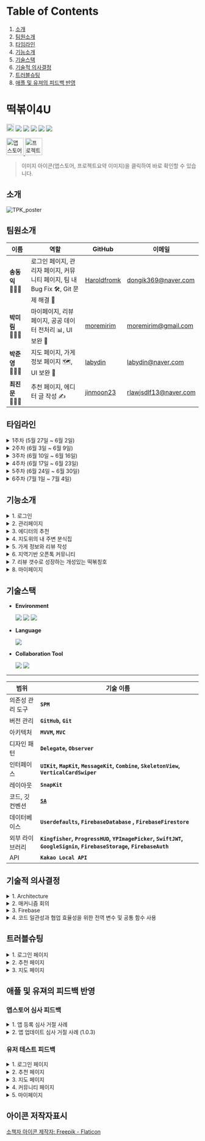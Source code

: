 # Table of Contents
1. [소개](#소개)
2. [팀원소개](#팀원소개)
3. [타임라인](#타임라인)
4. [기능소개](#기능소개)
5. [기술스택](#기술스택)
6. [기술적 의사결정](#기술적-의사결정)
7. [트러블슈팅](#트러블슈팅)
8. [애플 및 유져의 피드백 반영](#애플-및-유져의-피드백-반영)

# 떡볶이4U
<img src="https://img.shields.io/badge/Apple-%23000000.svg?style=for-the-badge&logo=apple&logoColor=white" height="20"> <img src="https://img.shields.io/badge/iOS-16.0%2B-orange"> <img src="https://img.shields.io/badge/Library-Combine-orange "> <img src="https://img.shields.io/badge/Library-Firebase-orange "> <img src="https://img.shields.io/badge/Library-KakaoOpenSDK-orange "> <img src="https://img.shields.io/badge/Library-SkeletonView-orange ">

<a href="https://apps.apple.com/us/app/%EB%96%A1%EB%B3%B6%EC%9D%B44u/id6503482348" target="_blank">
    <img src="https://upload.wikimedia.org/wikipedia/commons/6/67/App_Store_%28iOS%29.svg" alt="앱스토어에서 보기" width="45" height="45">
</a> <a href="https://github.com/user-attachments/assets/54838cdc-5770-4fcc-bae8-d2c7ae0f4697" target="_blank">
    <img src="https://github.com/user-attachments/assets/eb732610-f2b8-4b3e-a9fa-c47ddf22e7d2" alt="프로젝트 요약 이미지 보기" width="45" height="45">
</a>    

> 이미지 아이콘(앱스토어, 프로젝트요약 이미지)을 클릭하여 바로 확인할 수 있습니다.

## 소개

![TPK_poster](https://github.com/user-attachments/assets/54c5ef79-f0ab-4ac1-b1c4-0679b651279d)


## 팀원소개

| 이름         | 역할                                                                                              | GitHub                                   | 이메일                                       |
|--------------|--------------------------------------------------------------------------------------------------|-----------------------------------------|---------------------------------------------|
| **송동익** 👨🏻‍💻 | 로그인 페이지, 관리자 페이지, 커뮤니티 페이지, 팀 내 Bug Fix 🛠️, Git 문제 해결 🚀                | [Haroldfromk](https://github.com/haroldfromk) | [dongik369@naver.com](mailto:dongik369@naver.com) |
| **박미림** 👩🏻‍💻 | 마이페이지, 리뷰 페이지, 공공 데이터 전처리 📊, UI 보완 🎨                                      | [moremirim](https://github.com/moremirim) | [moremirim@gmail.com](mailto:moremirim@gmail.com) |
| **박준영** 👩🏻‍💻 | 지도 페이지, 가게 정보 페이지 🗺️, UI 보완 🎨                                                    | [labydin](https://github.com/labydin)     | [labydin@naver.com](mailto:labydin@naver.com) |
| **최진문** 👨🏻‍💻 | 추천 페이지, 에디터 글 작성 ✍️                                                                 | [jinmoon23](https://github.com/jinmoon23) | [rlawjsdlf13@naver.com](mailto:rlawjsdlf13@naver.com) |

## 타임라인

<details>
<summary>1주차 (5월 27일 ~ 6월 2일)</summary>

- 앱 기획 회의.
- 기본적인 앱 UI 구현.
- 로그인 기능 추가.
- 가게 상세 페이지에서 리뷰 작성 페이지로의 링크 기능 추가하여 사용성 높임.
- 카카오 API로 주소 형식 일괄 처리.
- 계정 삭제 기능 추가, 사용자 데이터 안전하게 제거 가능.

</details>

<details>
<summary>2주차 (6월 3일 ~ 6월 9일)</summary>

- 스토리지 이미지 누적 문제 해결하여 효율성 개선.
- 관리자 페이지에 ‘이스터 에그’ 설정, 사용자 차단 기능 추가.
- 프로필 업데이트 시 예외 처리 및 차단 로직 추가.

</details>

<details>
<summary>3주차 (6월 10일 ~ 6월 16일)</summary>

- 시스템 컬러 업데이트, 앱 홍보 자료 준비.
- 로그인 페이지 UI 제약 조건 조정으로 사용자 경험 개선.
- 커뮤니티 페이지 UI 개선, 게스트 접근 제한.

</details>

<details>
<summary>4주차 (6월 17일 ~ 6월 23일)</summary>

- '내 위치 찾기' 버튼 추가, 레이아웃 조정으로 접근성 향상.
- 두 번째 앱 업데이트로 커뮤니티 탭 추가 및 사용자 피드백 반영.
- 모든 뷰에 뒤로가기 버튼 스타일 통일, dismiss 관련 네비게이션 문제 해결.

</details>

<details>
<summary>5주차 (6월 24일 ~ 6월 30일)</summary>

- 최종 테스트 및 사용자 인터페이스와 기능성 검토 완료.
- 피드백 기반 세부 수정.

</details>

<details>
<summary>6주차 (7월 1일 ~ 7월 4일)</summary>

- 출시 후 초기 사용자 피드백 수집 및 버그 수정.
- 초기 리뷰 반영해 UI와 기능 개선.

</details>

## 기능소개

<details>
<summary>1. 로그인</summary>

<img src="https://github.com/user-attachments/assets/3bc8d2ea-680f-4042-a016-4557df80632c" width="200" height="430">
<img src="https://github.com/user-attachments/assets/922ae6c8-83a7-41f4-9385-e6c53ceb10ca" width="200" height="430">

- 소셜 로그인 : 애플, 구글
- 게스트 모드 로그인
- 회원가입을 위한 필수 약관 동의
    - 동의 후 가입버튼 클릭 시 메인 뷰로 이동
    - 닫기버튼 클릭 시 로그인 페이지로 이동

</details>

<details>
<summary>2. 관리페이지</summary>

<img src="https://github.com/user-attachments/assets/0e8adb0f-d6c5-4b92-bf3e-bfe7789af1ea" width="200" height="430">
<img src="https://github.com/user-attachments/assets/2364f143-2ca0-424b-b194-39276a9bd706" width="200" height="430">

- 이스터 에그
- 정확한 위치를 규칙에 맞게 탭한 뒤 관리자 인증 Key를 입력해야 페이지 진입 가능
- 유저에 대해 Block 처리 및 해제 가능

</details>

<details>
<summary>3. 에디터의 추천</summary>

<img src="https://github.com/user-attachments/assets/797ff426-686d-4ec3-8420-3d414702040e" width="200" height="430">
<img src="https://github.com/user-attachments/assets/8798eefb-9b03-4c9b-a7ed-761f983cec43" width="200" height="430">

- [VerticalCardSwiper](https://github.com/JoniVR/VerticalCardSwiper) 라이브러리를 사용한 잡지 형식의 둘러보기
- Card cell 클릭 시 디테일 페이지로 이동
- 에디터의 추천글, 상세 이미지, 가게 주소 제공
- FB 연동으로 맛집 소개 관리
- 북마크 기능
    - FB 기반 마이페이지와 연동
    - 북마크 터치 시 CustomAlert 토글

</details>

<details>
<summary>4. 지도위의 내 주변 분식집</summary>

<img src="https://github.com/user-attachments/assets/04ab15e2-b09e-4fd4-a5ad-51b452f18a0f" width="200" height="430">

- 내위치 주변 떡볶이집 표시 (공공데이터 기반)
- 서치바 (지역명 또는 장소명 입력 가능)
- 나침반 버튼 (현재 내 위치로 이동)
- 떡볶이 모양의 custom annotation
- 가게 기본 정보 뷰 제공

</details>

<details>
<summary>5. 가게 정보와 리뷰 작성</summary>

<img src="https://github.com/user-attachments/assets/0205eb8b-e434-41cd-93f9-582c564478de" width="200" height="430">
<img src="https://github.com/user-attachments/assets/39f798d5-24e2-4bd4-9cba-c2bd157869cc" width="200" height="430">

- 가게의 상세 정보 및 리뷰 모아보기
- 리뷰 작성하기 버튼
    - 별점, 사진(최대 5장), 제목, 세부 내용 작성 가능
- 리뷰 신고 기능 제공

</details>

<details>
<summary>6. 지역기반 오픈톡 커뮤니티</summary>

<img src="https://github.com/user-attachments/assets/2e5ff2a0-ef22-4160-a6fb-112cb92b0885" width="200" height="430">
<img src="https://github.com/user-attachments/assets/e07d71e7-d44a-4d13-bee1-8bdc64c966a7" width="200" height="430">

- 각 지역 탭에서 실시간 대화 가능
- 사진 첨부, 지도 첨부 기능 포함
- 유저 및 메시지 차단, 신고 기능 제공

</details>

<details>
<summary>7. 리뷰 갯수로 성장하는 개성있는 떡볶칭호</summary>

<img src="https://github.com/user-attachments/assets/d6deb62e-e9b9-42da-ac32-bbebac304cb1" width="200" height="430">
<img src="https://github.com/user-attachments/assets/a4ff7eb3-26de-49ac-9fcc-9e57960e48ca" width="200" height="430">

- 프로필 사진과 닉네임 설정 가능
- 리뷰 갯수에 따른 칭호 차등 부여
    - 예: 리뷰 0~4 - 떡볶이 순례길의 초행자
    - 50개 이상 - 떡볶이의 모든 것을 통찰하는 대가

</details>

<details>
<summary>8. 마이페이지</summary>

<img src="https://github.com/user-attachments/assets/e19572d7-b5b8-4b7b-a616-5c87636f3c4a" width="200" height="430">
<img src="https://github.com/user-attachments/assets/c28b1104-4366-4a87-8d7a-bf6cee813c7e" width="200" height="430">
<img src="https://github.com/user-attachments/assets/0b388ed8-db9b-47e5-8f0d-0be9bef94921" width="200" height="430">
<img src="https://github.com/user-attachments/assets/87a00562-cc0f-4120-aab5-8a1458a89b0c" width="200" height="430">

- 공지사항 및 이벤트 관리 (FB 연동)
- 나의 찜 목록 관리
    - 스크랩한 가게 정보와 에디터 글 모아보기
- 내가 쓴 리뷰 수정 및 삭제 기능
- 회원탈퇴 및 로그아웃

</details>

## 기술스택
- **Environment**

    <img src="https://img.shields.io/badge/-Xcode-147EFB?style=flat&logo=xcode&logoColor=white"/> <img src="https://img.shields.io/badge/-git-F05032?style=flat&logo=git&logoColor=white"/> <img src="https://img.shields.io/badge/-github-181717?style=flat&logo=github&logoColor=white"/>

- **Language**

    <img src="https://img.shields.io/badge/-swift-F05138?style=flat&logo=swift&logoColor=white"/> 

- **Collaboration Tool**

    <img src="https://img.shields.io/badge/-slack-4A154B?style=flat&logo=slack&logoColor=white"/> <img src="https://img.shields.io/badge/-notion-000000?style=flat&logo=notion&logoColor=white"/> 

---

| **범위** | **기술 이름** |
| --- | --- |
| 의존성 관리 도구 | **`SPM`** |
| 버전 관리 | **`GitHub`, `Git`** |
| 아키텍처 | **`MVVM`, `MVC`** |
| 디자인 패턴 | **`Delegate`, `Observer`**  |
| 인터페이스 | **`UIKit`, `MapKit`, `MessageKit`, `Combine`, `SkeletonView`, `VerticalCardSwiper`** |
| 레이아웃 | **`SnapKit`** |
| 코드, 깃 컨벤션 | [**`SA`**](https://www.notion.so/85e238a4e20e4d00a8e94121d5ad153d?pvs=21) |
| 데이터베이스 | **`Userdefaults`, `FirebaseDatabase` , `FirebaseFirestore`** |
| 외부 라이브러리 | **`Kingfisher`, `ProgressHUD`, `YPImagePicker`, `SwiftJWT`, `GoogleSignin`, `FirebaseStorage`, `FirebaseAuth`**  |
| API | **`Kakao Local API`** |

## 기술적 의사결정

<details>
<summary>1. Architecture</summary>

**MVVM**

- UI 로직과 비즈니스 로직을 분리하여 가독성 향상
- Combine 도입
    - Firebase의 데이터의 **`변화를 감지`** 하여 필요한 변경사항을 **`즉각 적용`**

</details>

<details>
<summary>2. 매커니즘 회의</summary>

- 커뮤니티 입장 시 닉네임 설정에 관한 메커니즘 회의  
    ![CleanShot_2024-07-03_at_00 35 252x](https://github.com/user-attachments/assets/eadc293c-e221-44ab-92e1-10d85a4daa06)

</details>

<details>
<summary>3. Firebase</summary>

> **✅ 전체 데이터의 Firebase 관리**

- 데이터 모델링  
    ![CleanShot_2024-07-03_at_00 37 432x](https://github.com/user-attachments/assets/9c16bad0-089b-421b-8204-93089b61e17e)

- **💡 Firebase**
    - (선택 이유) 이용자들 간 **`상호작용`**이 많은 커뮤니티 앱 특성 상 서버 기반 Database 선택
        - 다른 유저의 가게 리뷰 보기
        - 실시간 채팅 기능
    - 유저 관리, 추천 페이지, 공지사항 등 **`서버 기반 관리 가능`**

</details>

<details>
<summary>4. 코드 일관성과 협업 효율성을 위한 전역 변수 및 공통 함수 사용</summary>

- Firebase의 Field 입력 실수 방지를 위한 전역 변수 관리  
    ```swift
    let noticeCollection = Firestore.firestore().collection("notice")
    let db_uid = "uid"
    ```

- Team Color 및 Font 전역 변수로 설정  
    ```swift
    static let mainOrange = UIColor(hexString: "FE724C")
    static func fontELight(size: CGFloat = 18) -> UIFont { 
        UIFont(name: "Pretendard-ExtraLight", size: size)! 
    }
    ```

- 반복되는 Alert창에 대해 통일된 함수 사용  
    ```swift
    showMessage
    showMessageWithCancel
    ```

</details>

## 트러블슈팅

<details>
<summary>1. 로그인 페이지</summary>

### 🛠 트러블 & 해결과정 🔧

#### 🚧 트러블:
- 로그인을 할 때 **Completion Handler** 사용으로 인해 단발성 로그인만 가능한 문제가 발생.

#### ✅ 해결과정:
- `PassthroughSubject<Result<Void, Error>, Never>()`으로 수정하여 에러와 성공 상태를 처리.
- `PassthroughSubject<Void, Error>()`의 리턴 타입에서 에러 처리 및 Completion 발생 문제를 해결하고, 이후 로그인 재시도가 가능하도록 변경.
    
</details>

<details>
<summary>2. 추천 페이지</summary>

### 🛠 트러블 & 해결과정 🔧

#### 🚧 트러블 1:
- **문제**: FB 데이터를 불필요하게 쌓아 무작위로 CardView가 표시되는 문제 발생.

#### ✅ 해결과정:
- FB order 필드를 추가하여 정렬하고, `fetch` 시 `removeAll`로 데이터 중복 문제 해결.

---

#### 🚧 트러블 2:
- **문제**: 페이지 재진입 시 모든 CardCell에 대해 Fetch를 다시 실행하는 문제.

#### ✅ 해결과정:
- 불필요한 코드를 제거하여 Fetch 중복을 방지하고, 북마크 동기화 기능은 유지.

---

#### 🚧 트러블 3:
- **문제**: 모든 데이터를 한 번에 로드해 첫 화면 로딩 시간이 길어짐.

#### ✅ 해결과정:
- 필요한 데이터부터 우선적으로 로드하여 화면 표시 시간을 단축, 상세 페이지에서 이미지를 빠르게 로드하도록 구현.
    
</details>

<details>
<summary>3. 지도 페이지</summary>

### 🛠 트러블 & 해결과정 🔧

#### 🚧 트러블:
- background에서 foreground로 전환 시 **custom annotation** 이미지가 보이지 않는 문제 발생.

#### ✅ 해결과정:
- `Notification`과 `UIApplication.willEnterForegroundNotification`을 사용해 foreground 전환 시 이미지를 업데이트하도록 구현.

```swift
override func viewDidLoad() {
    super.viewDidLoad()
        
    NotificationCenter.default.addObserver(self, 
        selector: #selector(appWillEnterForeground), 
        name: UIApplication.willEnterForegroundNotification, 
        object: nil)  
}

@objc func appWillEnterForeground() {
    updatePinImages()
}
```
</details>


## 애플 및 유져의 피드백 반영

### 앱스토어 심사 피드백

<details>
<summary>1. 앱 등록 심사 거절 사례</summary>

- 앱은 사용자가  **`계정 기반이 아닌 기능에 엑세스`** 하기 위해 등록하거나 로그인해야 합니다.
- 앱은 앱의 핵심 기능과 직접 관련이 있거나 법에 의해 요구되는 경우를 제외하고는 사용자가 기능하기 위해 개인 정보를 입력할 것을 요구하지 않을 수 있습니다.
- **💡’게스트로 로그인’ 모드 추가**
    - ‘게스트로 로그인’ 버튼 클릭 시 게스트 모드로 어플 진입
    - 스크랩, 북마크, 채팅방 메시지 보내기 등의 앱내 필수 기능 이용 불가
    - → alert 띄워 알려주고 로그인 하러가도록 유도

- 앱 심사 제출물은 모든 필요한 메타데이터와 완전히 작동하는 URL이 포함된 최종 버전이어야 하며, 자리 표시자 텍스트나 빈 웹사이트 등의 임시 콘텐츠는 제출 전에 제거되어야 합니다.
- 제출 전에 기기에서  **`앱을 테스트하여 버그와 안정성을 확인`** 하고, 데모 계정 정보와 백엔드 서비스가 켜져 있는지 확인해야 합니다. 법적 또는 보안상의 이유로 데모 계정을 제공할 수 없는 경우, 사전 승인된 데모 모드를 포함할 수 있습니다.
- **💡’Firebase 보안 규칙’ 재 점검**
    - Firebase 보안 규칙에서 Auth관련 부분을 수정

</details>

<details>
<summary>2. 앱 업데이트 심사 거절 사례 (1.0.3)</summary>

- **`사용자가 약관(EULA)에 동의`** 할 것을 요구하며, 이러한 약관은 반대할 수 있는 내용이나 욕설 사용자에 대한 허용이 없음을 분명히 해야 합니다.
- 이의가 있는 내용을 **`필터링`** 하는 방법
- 사용자가 악용하는 **`사용자를 차단하는 메커니즘`**
- 개발자는 24시간 이내에 해당 내용을 삭제하고 해당 내용을 제공한 사용자를 퇴장시킴으로써 이의가 있는 내용 보고에 대해 조치를 취해야 합니다.
- 커뮤니티의 **`모든 권한을 가지고 있는 계정을 제공`** 해주세요.
- **💡 개인정보 이용약관 개설 및 동의 페이지 생성**
    - 회원 가입시 유져에게 이용악관에 대한 동의를 반드시 요구하는 페이지를 생성
    - 동의하지 않는 경우 로그인 불가
- **💡 커뮤니티, 게시글 신고 기능**
    - 리뷰글, 채팅방 메세지 및 이미지에 대해 신고 기능 구현
    - 신고 3회 누적 또는 성적/폭력성 사유는 즉시 차단
    - 신고 유저 및 게시글 관리하는 관리자 화면 구현
- **💡 커뮤니티, 게시글 및 유저 차단 기능**
    - 리뷰글, 채팅방 메세지에 대한 기존의 신고 기능 뿐만 아니라 사용자가 다른 사용자 글을 즉시 보지 않을 수 있도록 차단 기능 구현
    - 이후 마이페이지에서 커뮤니티에서 차단한 유저를 해제 가능
- **💡 관리자 계정 생성**
    - 커뮤니티 지역채팅 모든 권한을 가지고 있는 관리자 계정 생성

</details>

### 유저 테스트 피드백

<details>
<summary>1. 로그인 페이지</summary>

- 게스트로 로그인 한 후에 `앱을 둘러보다가 로그인 할 수 있는 방법`이 있으면 좋겠습니다.(마이페이지의 프로필을 눌렀을 때, 채팅을 시도했을 때 등등) 현재는 앱을 다시 실행하거나 로그아웃 버튼을 누르고 할 수 있네요!
- **💡 게스트 모드 로그인 개선**
    - 로그인이 필요하다는 Alert가 존재하였으나, 기존에는 확인을 눌렀을때 아무런 변화가 없었음, 이후 피드백을 기반으로 개선을 한 버전에서는 확인을 했을때 로그인 페이지로 자동이동, 취소를 하면 더 기능을 둘러보게끔 변경
    - 마이페이지에서 게스트는 로그아웃이 아니라, 로그인 하러가기로 텍스트를 바꾸면서 세부적인 디테일 수정

</details>

<details>
<summary>2. 추천 페이지</summary>

- `첫 로드가 느린데` 혹시 씬델리게이트에서 먼저 사진을 불러올 수는 없었는지... 런치스크린이 끝나고 로드하는 시간이 또 있어서 앱이 느려보임
- **💡 추천 페이지 개선**
    - 기존에는 모든 내용의 데이터를 가져왔기에 로드하는시간이 오래 걸렸음.
        - 해당부분에 대해 이미지 및 필요한 데이터만 가져오는 최적화 작업 진행
        - 상세 페이지에 들어가면서 데이터를 가져오는 과정이 추가로 생겼으나 Indicator 표시로 유저로 하여금 페이지 로딩 중이라는것을 표시.
    - 세부페이지의 이미지 역시 최적화 작업 진행
    - 해당 부분은 SceneDelegate에서 미리 로드를 한다고 하더라도 기존 코드가 데이터를 전체를 불러오게 되어있기에 크게 의미는 없을 것으로 판단.
        - 물론 데이터를 메모리에 저장후 싱글턴 패턴을 사용한다면 첫 로드 이후에는 데이터를 불러오는데 있어 크게 향상효과를 기대할 수 있음

</details>

<details>
<summary>3. 지도 페이지</summary>

- 지도 화면에 들어섰을때 내 위치는 바로 표시되나 위치를 검색 해야 떡볶이 가게가 표시되고 있어 현재 `내 위치 주변 가게를 바로 보여주는 기능`이 있으면 사용자가 지도탭을 사용했을때 단순히 지도화면이 아닌 검색 후 떡볶이 가게를 알 수 있는 화면이구나 라고 알 수 있을 것 같습니다. (외 1건)
- **💡 지도 페이지 개선**
    - 공공 데이터 기반으로 내 위치 주변 분식집 추가

</details>

<details>
<summary>4. 커뮤니티 페이지</summary>

- 커뮤니티 탭에서 내 지역에서만 채팅이 가능하다고 한다면, **`내 지역을 목록에서 제일 상단에 위치`** 했으면 좋겠습니다! (외 1건)
- **💡커뮤니티 채팅 개선**
    - 기존 텍스트 전송만 가능했지만 `사진` 촬영과 라이브러리 및 `지도` 기능 추가가 가능
    - 기존 Date 및 Timestamp 없음 → 유저피드백 참고하여 Date 섹션 및 Timestamp 기능 추가
    - 위치별 Channel(서울특별시, 부산광역시 등) 진입을 사용자 위치 기반으로 파악하여 실사용자 위주의 커뮤니티 환경 구축
    - 현재 사용자 위치의 지역을 제일 상단에 노출, 그리고 현재 지역이라고 추가로 표시

</details>

<details>
<summary>5. 마이페이지</summary>

- 마이페이지의 나의 찜 목록에서 **`북마크와 스크랩한 것들의 내용을 다시 볼 수가 없습니다!`** 스크랩에서는 주소라도 뜨지만, 북마크는 추천 제목(?)만 확인 가능한 것이 아쉽습니다 ㅠㅠ 다시 세부 내용을 보여줬으면 좋겠어요! (외 1건)
- 마이페이지의 공지사항 뒤로가기 버튼과 다른 나의 찜 목록이나 내가 쓴 리뷰 항목의 **`뒤로가기 버튼을 통일`** 했으면 좋겠습니다! 지금은 서로 모양이 다르네요! 그리고 나의 찜 목록이나 내가 쓴 리뷰 항목에 다녀왔다가 다시 공지사항에 들어가면 뒤로가기 버튼이 없습니다!
- **💡나의 찜목록 관련 개선**
    - 스크랩 또는 북마크 cell 클릭 시 각각 상세 페이지로 이동 → 북마크와 스크랩 기능 차별화
    - navigationBar 이용해 앱 전체의 back button UI 통일 및 뒤로가기 제스쳐 지원

</details>

## 아이콘 저작자표시
<a href="https://www.flaticon.com/kr/free-icons/" title="소책자 아이콘">소책자 아이콘 제작자: Freepik - Flaticon</a>
